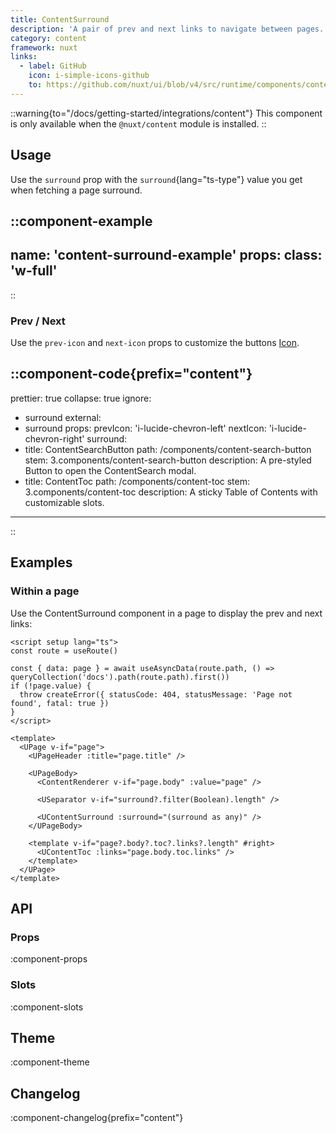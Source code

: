 ```yaml
---
title: ContentSurround
description: 'A pair of prev and next links to navigate between pages.'
category: content
framework: nuxt
links:
  - label: GitHub
    icon: i-simple-icons-github
    to: https://github.com/nuxt/ui/blob/v4/src/runtime/components/content/ContentSurround.vue
---
```


::warning{to="/docs/getting-started/integrations/content"}
This component is only available when the `@nuxt/content` module is installed.
::

## Usage

Use the `surround` prop with the `surround`{lang="ts-type"} value you get when fetching a page surround.

::component-example
---
name: 'content-surround-example'
props:
  class: 'w-full'
---
::

### Prev / Next

Use the `prev-icon` and `next-icon` props to customize the buttons [Icon](/docs/components/icon).

::component-code{prefix="content"}
---
prettier: true
collapse: true
ignore:
  - surround
external:
  - surround
props:
  prevIcon: 'i-lucide-chevron-left'
  nextIcon: 'i-lucide-chevron-right'
  surround:
  - title: ContentSearchButton
    path: /components/content-search-button
    stem: 3.components/content-search-button
    description: A pre-styled Button to open the ContentSearch modal.
  - title: ContentToc
    path: /components/content-toc
    stem: 3.components/content-toc
    description: A sticky Table of Contents with customizable slots.
---
::

## Examples

### Within a page

Use the ContentSurround component in a page to display the prev and next links:

```vue [pages/\[...slug\\].vue]{19}
<script setup lang="ts">
const route = useRoute()

const { data: page } = await useAsyncData(route.path, () => queryCollection('docs').path(route.path).first())
if (!page.value) {
  throw createError({ statusCode: 404, statusMessage: 'Page not found', fatal: true })
}
</script>

<template>
  <UPage v-if="page">
    <UPageHeader :title="page.title" />

    <UPageBody>
      <ContentRenderer v-if="page.body" :value="page" />

      <USeparator v-if="surround?.filter(Boolean).length" />

      <UContentSurround :surround="(surround as any)" />
    </UPageBody>

    <template v-if="page?.body?.toc?.links?.length" #right>
      <UContentToc :links="page.body.toc.links" />
    </template>
  </UPage>
</template>
```

## API

### Props

:component-props

### Slots

:component-slots

## Theme

:component-theme

## Changelog

:component-changelog{prefix="content"}
